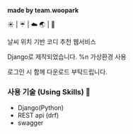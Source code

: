 <b>made by team.woopark</b>

:sunny: | :umbrella: | :cloud:
:earth_asia: | :shirt:

날씨 위치 기반 코디 추천 웹서비스

Django로 제작되었습니다. %n
가상환경 사용

로그인 시 함께 다운로드 부탁드립니다.

### 사용 기술 (Using Skills) :hammer:

- Django(Python)
- REST api (drf)
- swagger
